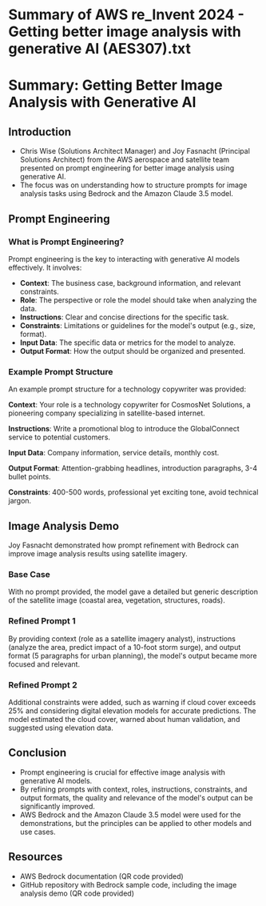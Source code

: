 # Summary of AWS re_Invent 2024 - Getting better image analysis with generative AI (AES307).txt

# Summary: Getting Better Image Analysis with Generative AI

## Introduction

- Chris Wise (Solutions Architect Manager) and Joy Fasnacht (Principal Solutions Architect) from the AWS aerospace and satellite team presented on prompt engineering for better image analysis using generative AI.
- The focus was on understanding how to structure prompts for image analysis tasks using Bedrock and the Amazon Claude 3.5 model.

## Prompt Engineering

### What is Prompt Engineering?

Prompt engineering is the key to interacting with generative AI models effectively. It involves:

- **Context**: The business case, background information, and relevant constraints.
- **Role**: The perspective or role the model should take when analyzing the data.
- **Instructions**: Clear and concise directions for the specific task.
- **Constraints**: Limitations or guidelines for the model's output (e.g., size, format).
- **Input Data**: The specific data or metrics for the model to analyze.
- **Output Format**: How the output should be organized and presented.

### Example Prompt Structure

An example prompt structure for a technology copywriter was provided:

**Context**: Your role is a technology copywriter for CosmosNet Solutions, a pioneering company specializing in satellite-based internet.

**Instructions**: Write a promotional blog to introduce the GlobalConnect service to potential customers.

**Input Data**: Company information, service details, monthly cost.

**Output Format**: Attention-grabbing headlines, introduction paragraphs, 3-4 bullet points.

**Constraints**: 400-500 words, professional yet exciting tone, avoid technical jargon.

## Image Analysis Demo

Joy Fasnacht demonstrated how prompt refinement with Bedrock can improve image analysis results using satellite imagery.

### Base Case

With no prompt provided, the model gave a detailed but generic description of the satellite image (coastal area, vegetation, structures, roads).

### Refined Prompt 1

By providing context (role as a satellite imagery analyst), instructions (analyze the area, predict impact of a 10-foot storm surge), and output format (5 paragraphs for urban planning), the model's output became more focused and relevant.

### Refined Prompt 2

Additional constraints were added, such as warning if cloud cover exceeds 25% and considering digital elevation models for accurate predictions. The model estimated the cloud cover, warned about human validation, and suggested using elevation data.

## Conclusion

- Prompt engineering is crucial for effective image analysis with generative AI models.
- By refining prompts with context, roles, instructions, constraints, and output formats, the quality and relevance of the model's output can be significantly improved.
- AWS Bedrock and the Amazon Claude 3.5 model were used for the demonstrations, but the principles can be applied to other models and use cases.

## Resources

- AWS Bedrock documentation (QR code provided)
- GitHub repository with Bedrock sample code, including the image analysis demo (QR code provided)